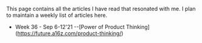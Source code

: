 This page contains all the articles I have read that resonated with me. I plan to maintain a weekly list of articles here.

- Week 36 - Sep 6-12'21
--[Power of Product Thinking] (https://future.a16z.com/product-thinking/)
